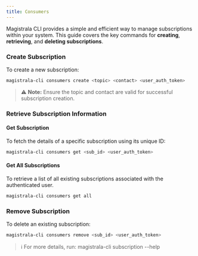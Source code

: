 ```yaml
---
title: Consumers
---
```



Magistrala CLI provides a simple and efficient way to manage subscriptions within your system. This guide covers the key commands for **creating**, **retrieving**, and **deleting subscriptions**.

### Create Subscription

To create a new subscription:

```bash
magistrala-cli consumers create <topic> <contact> <user_auth_token>
```

> ⚠️ **Note:** Ensure the topic and contact are valid for successful subscription creation.

### Retrieve Subscription Information

#### **Get Subscription**

To fetch the details of a specific subscription using its unique ID:

```bash
magistrala-cli consumers get <sub_id> <user_auth_token>
```

#### **Get All Subscriptions**

To retrieve a list of all existing subscriptions associated with the authenticated user.

```bash
magistrala-cli consumers get all
```

### Remove Subscription

To delete an existing subscription:

```bash
magistrala-cli consumers remove <sub_id> <user_auth_token>
```

> ℹ️ For more details, run:
magistrala-cli subscription --help
